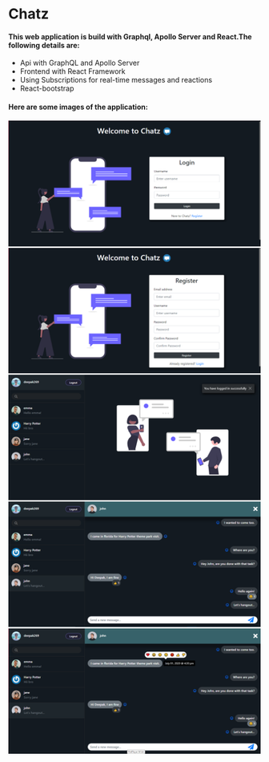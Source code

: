 # Chatz
#### This web application is build with Graphql, Apollo Server and React.The following details are:
* Api with GraphQL and Apollo Server
* Frontend with React Framework 
* Using Subscriptions for real-time messages and reactions
* React-bootstrap

#### Here are some images of the application:
![I1](/images/I1.PNG)
![I2](/images/I2.PNG)
![I3](/images/I3.PNG)
![I4](/images/I4.PNG)
![I5](/images/I5.PNG)

